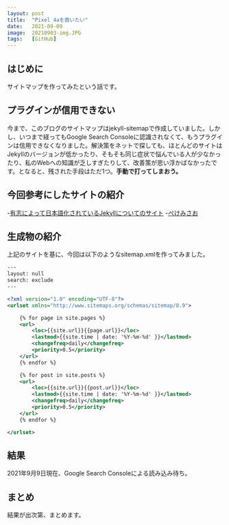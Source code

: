 ```yaml
---
layout: post
title:  "Pixel 4aを救いたい"
date:   2021-09-09
image:  20210903-img.JPG
tags:   [GitHub]
---
```

## はじめに
サイトマップを作ってみたという話です。

## プラグインが信用できない
今まで、このブログのサイトマップはjekyll-sitemapで作成していました。しかし、いつまで経ってもGoogle Search Consoleに認識されなくて、もうプラグインは信用できなくなりました。解決策をネットで探しても、ほとんどのサイトはJekyllのバージョンが低かったり、そもそも同じ症状で悩んでいる人が少なかったり、私のWebへの知識が乏しすぎたりして、改善策が思い浮かばなかったです。となると、残された手段はただ1つ。**手動で打ってしまおう。**

## 今回参考にしたサイトの紹介
-[有志によって日本語化されているJekyllについてのサイト](http://jekyllrb-ja.github.io/tutorials/convert-existing-site-to-jekyll/)
-[ぺけみさお](https://www.xmisao.com/2014/08/25/generate-sitemap-in-jekyll.html)

## 生成物の紹介
上記のサイトを基に、今回は以下のようなsitemap.xmlを作ってみました。

~~~xml
---
layout: null
search: exclude
---

<?xml version="1.0" encoding="UTF-8"?>
<urlset xmlns="http://www.sitemaps.org/schemas/sitemap/0.9">

    {% for page in site.pages %}
    <url>
        <loc>{{site.url}}{{page.url}}</loc>
        <lastmod>{{site.time | date: '%Y-%m-%d' }}</lastmod>
        <changefreq>daily</changefreq>
        <priority>0.5</priority>
    </url>
    {% endfor %}

    {% for post in site.posts %}
    <url>
        <loc>{{site.url}}{{post.url}}</loc>
        <lastmod>{{site.time | date: '%Y-%m-%d' }}</lastmod>
        <changefreq>daily</changefreq>
        <priority>0.5</priority>
    </url>
    {% endfor %}

</urlset>
~~~

## 結果
2021年9月9日現在、Google Search Consoleによる読み込み待ち。

## まとめ
結果が出次第、まとめます。
